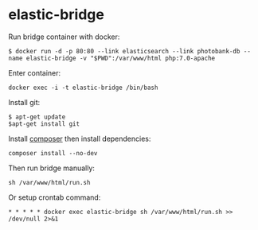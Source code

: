 # elastic-bridge

Run bridge container with docker:
```
$ docker run -d -p 80:80 --link elasticsearch --link photobank-db --name elastic-bridge -v "$PWD":/var/www/html php:7.0-apache
```

Enter container:
```
docker exec -i -t elastic-bridge /bin/bash
```
Install git:
```
$ apt-get update
$apt-get install git
```
Install [composer](https://getcomposer.org/doc/00-intro.md#installation-linux-unix-osx) then install dependencies:
```
composer install --no-dev
```
Then run bridge manually:
```
sh /var/www/html/run.sh
```

Or setup crontab command:
```
* * * * * docker exec elastic-bridge sh /var/www/html/run.sh >> /dev/null 2>&1
```
